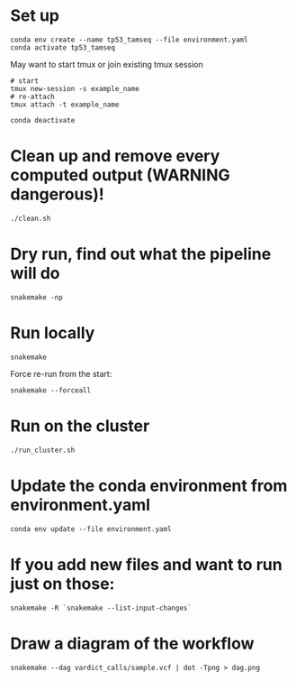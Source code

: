 # Set up

```
conda env create --name tp53_tamseq --file environment.yaml
conda activate tp53_tamseq 
```

May want to start tmux or join existing tmux session

```
# start
tmux new-session -s example_name 
# re-attach
tmux attach -t example_name
```

```
conda deactivate 
```

# Clean up and remove every computed output (WARNING dangerous)!

```
./clean.sh
```

# Dry run, find out what the pipeline will do

```
snakemake -np
```

# Run locally

```
snakemake
```

Force re-run from the start:

```
snakemake --forceall
```

# Run on the cluster

```
./run_cluster.sh
```

# Update the conda environment from environment.yaml

```
conda env update --file environment.yaml
```

# If you add new files and want to run just on those:

```
snakemake -R `snakemake --list-input-changes`
```

# Draw a diagram of the workflow

```
snakemake --dag vardict_calls/sample.vcf | dot -Tpng > dag.png
```
